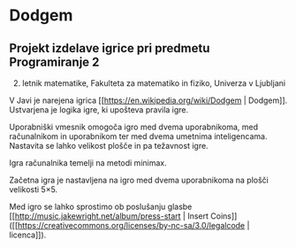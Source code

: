 # Dodgem
## Projekt izdelave igrice pri predmetu Programiranje 2
2. letnik matematike, Fakulteta za matematiko in fiziko, Univerza v Ljubljani

V Javi je narejena igrica [[https://en.wikipedia.org/wiki/Dodgem | Dodgem]]. 
Ustvarjena je logika igre, ki upošteva pravila igre. 

Uporabniški vmesnik omogoča igro med dvema uporabnikoma, med računalnikom in uporabnikom ter med dvema umetnima inteligencama. 
Nastavita se lahko velikost plošče in pa težavnost igre.

Igra računalnika temelji na metodi minimax.

Začetna igra je nastavljena na igro med dvema uporabnikoma na plošči velikosti 5×5.

Med igro se lahko sprostimo ob poslušanju glasbe [[http://music.jakewright.net/album/press-start | Insert Coins]] ([[https://creativecommons.org/licenses/by-nc-sa/3.0/legalcode | licenca]]).